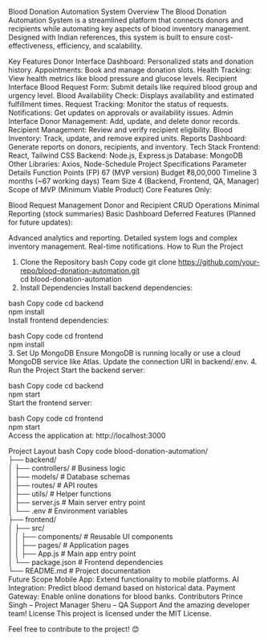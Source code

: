 Blood Donation Automation System
Overview
The Blood Donation Automation System is a streamlined platform that connects donors and recipients while automating key aspects of blood inventory management. Designed with Indian references, this system is built to ensure cost-effectiveness, efficiency, and scalability.

Key Features
Donor Interface
Dashboard: Personalized stats and donation history.
Appointments: Book and manage donation slots.
Health Tracking: View health metrics like blood pressure and glucose levels.
Recipient Interface
Blood Request Form: Submit details like required blood group and urgency level.
Blood Availability Check: Displays availability and estimated fulfillment times.
Request Tracking: Monitor the status of requests.
Notifications: Get updates on approvals or availability issues.
Admin Interface
Donor Management: Add, update, and delete donor records.
Recipient Management: Review and verify recipient eligibility.
Blood Inventory: Track, update, and remove expired units.
Reports Dashboard: Generate reports on donors, recipients, and inventory.
Tech Stack
Frontend: React, Tailwind CSS
Backend: Node.js, Express.js
Database: MongoDB
Other Libraries: Axios, Node-Schedule
Project Specifications
Parameter	Details
Function Points (FP)	67 (MVP version)
Budget	₹8,00,000
Timeline	3 months (~67 working days)
Team Size	4 (Backend, Frontend, QA, Manager)
Scope of MVP (Minimum Viable Product)
Core Features Only:

Blood Request Management
Donor and Recipient CRUD Operations
Minimal Reporting (stock summaries)
Basic Dashboard
Deferred Features (Planned for future updates):

Advanced analytics and reporting.
Detailed system logs and complex inventory management.
Real-time notifications.
How to Run the Project
1. Clone the Repository
bash
Copy code
git clone https://github.com/your-repo/blood-donation-automation.git  
cd blood-donation-automation  
2. Install Dependencies
Install backend dependencies:

bash
Copy code
cd backend  
npm install  
Install frontend dependencies:

bash
Copy code
cd frontend  
npm install  
3. Set Up MongoDB
Ensure MongoDB is running locally or use a cloud MongoDB service like Atlas.
Update the connection URI in backend/.env.
4. Run the Project
Start the backend server:

bash
Copy code
cd backend  
npm start  
Start the frontend server:

bash
Copy code
cd frontend  
npm start  
Access the application at: http://localhost:3000

Project Layout
bash
Copy code
blood-donation-automation/  
├── backend/  
│   ├── controllers/         # Business logic  
│   ├── models/              # Database schemas  
│   ├── routes/              # API routes  
│   ├── utils/               # Helper functions  
│   ├── server.js            # Main server entry point  
│   └── .env                 # Environment variables  
├── frontend/  
│   ├── src/  
│   │   ├── components/      # Reusable UI components  
│   │   ├── pages/           # Application pages  
│   │   ├── App.js           # Main app entry point  
│   └── package.json         # Frontend dependencies  
└── README.md                # Project documentation  
Future Scope
Mobile App: Extend functionality to mobile platforms.
AI Integration: Predict blood demand based on historical data.
Payment Gateway: Enable online donations for blood banks.
Contributors
Prince Singh – Project Manager
Sheru – QA Support
And the amazing developer team!
License
This project is licensed under the MIT License.

Feel free to contribute to the project! 😊

